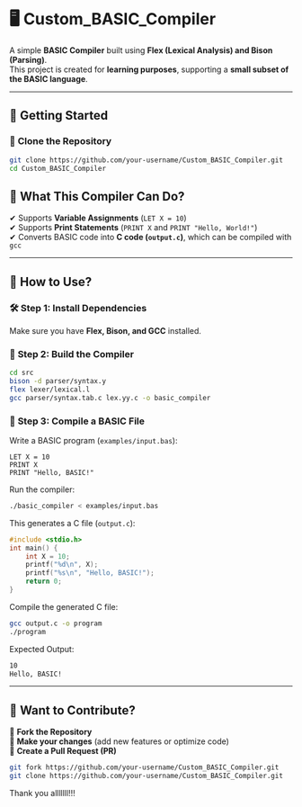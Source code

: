 

# 🖥️ **Custom_BASIC_Compiler**  
A simple **BASIC Compiler** built using **Flex (Lexical Analysis) and Bison (Parsing)**.  
This project is created for **learning purposes**, supporting a **small subset of the BASIC language**.  

---

## 📌 **Getting Started**  

### 🚀 **Clone the Repository**  
```sh
git clone https://github.com/your-username/Custom_BASIC_Compiler.git
cd Custom_BASIC_Compiler
```

## 📝 **What This Compiler Can Do?**  
✔ Supports **Variable Assignments** (`LET X = 10`)  
✔ Supports **Print Statements** (`PRINT X` and `PRINT "Hello, World!"`)  
✔ Converts BASIC code into **C code (`output.c`)**, which can be compiled with `gcc`  

---

## 🔧 **How to Use?**  

### 🛠 **Step 1: Install Dependencies**  
Make sure you have **Flex, Bison, and GCC** installed.  

### 🏃 **Step 2: Build the Compiler**  
```sh
cd src
bison -d parser/syntax.y
flex lexer/lexical.l
gcc parser/syntax.tab.c lex.yy.c -o basic_compiler
```

### 📜 **Step 3: Compile a BASIC File**
Write a BASIC program (`examples/input.bas`):  
```basic
LET X = 10
PRINT X
PRINT "Hello, BASIC!"
```

Run the compiler:  
```sh
./basic_compiler < examples/input.bas
```

This generates a C file (`output.c`):  
```c
#include <stdio.h>
int main() {
    int X = 10;
    printf("%d\n", X);
    printf("%s\n", "Hello, BASIC!");
    return 0;
}
```

Compile the generated C file:
```sh
gcc output.c -o program
./program
```

Expected Output:
```sh
10
Hello, BASIC!
```

---

## 🤝 **Want to Contribute?**  
🔹 **Fork the Repository**  
🔹 **Make your changes** (add new features or optimize code)  
🔹 **Create a Pull Request (PR)**  

```sh
git fork https://github.com/your-username/Custom_BASIC_Compiler.git
git clone https://github.com/your-username/Custom_BASIC_Compiler.git
```

Thank you alllllll!!!
